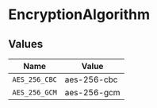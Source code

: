 # EncryptionAlgorithm


## Values

| Name          | Value         |
| ------------- | ------------- |
| `AES_256_CBC` | aes-256-cbc   |
| `AES_256_GCM` | aes-256-gcm   |